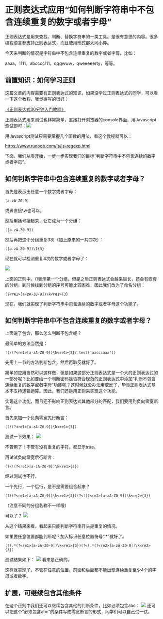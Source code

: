 # 正则表达式应用“如何判断字符串中不包含连续重复的数字或者字母”

正则表达式是用来查找、判断、替换字符串的一类工具。是很有意思的内容。很多编程语言都支持正则表达式，而且使用形式都大同小异。

今天来判断的情况是字符串中不包含连续重复的数字或者字母，比如：

aaaa，1111，abcccc111，qqqwww，qweeeeerty，等等。

## 前置知识：如何学习正则

这篇文章的内容需要有正则表达式的知识，如果没学过正则表达式的同学，可以看一下这个教程，我觉得写的很好：

[《正则表达式30分钟入门教程》](https://deerchao.cn/tutorials/regex/regex.htm)

正则表达式用来测试也非常简单，直接打开浏览器的console界面，用Javascript测试即可：
​​![](/2020/regex-1.png)

用Javascript测试只需要掌握几个函数的用法，看这个教程就可以：

https://www.runoob.com/js/js-regexp.html

下面，我们从零开始，一步一步实现我们的目标“判断字符串中不包含连续的数字或者字母”。

## 如何判断字符串中包含连续重复的数字或者字母？
首先是表示出任意一个数字或者字母：

```reg
[a-zA-Z0-9]
```
或者直接\w也可以。

然后用括号括起来，让它成为一个分组：
```reg
([a-zA-Z0-9])
```
然后再把这个分组重复3次（加上原来的一共四次）：
```reg
([a-zA-Z0-9])\1{3}
```
现在就可以检测重复4次的数字或者字母了：

​​![](/2020/regex-2.png)

上面的正则中。\1表示第一个分组。但是之后正则表达式会越来越长，还会有嵌套的分组，到时候找到分组的序号可能比较困难，因此我们改为了命名分组：

```reg
(?<re1>[a-zA-Z0-9])\k<re1>{3}
```
现在，我们就实现了判断字符串中包含连续的数字或者字母这个功能了。

## 如何判断字符串中不包含连续重复的数字或者字母？
上面说了包含，那么怎么判断不包含呢？

最简单的方法当然是：
```reg
!(/(?<re1>[a-zA-Z0-9])\k<re1>{3}/.test('aacccaaa'))
```
先用上一节的方法判断包含，然后再取反就好了。

简单的应用当然可以这样做，但是如果这部分正则表达式是一个大的正则表达式的一部分呢？比如要给一个判断密码是否符合规范的正则表达式中添加”判断不包含连续重复的数字或者字母”功能呢？这时候就没办法用取反了，毕竟正则表达式基本不支持逻辑运算。因此，我们还是用正则来实现这个功能。

实现这个功能，而且还不影响正则表达式其他部分的匹配，我们要用到负向零宽断言。

首先来加一个负向零宽先行断言：

```reg
(?!(?<re1>[a-zA-Z0-9])\k<re1>{3})
```

测试一下效果：
​​![](/2020/regex-3.png)

不管用了！不管有没有重复的字符，都显示true。

再试试负向零宽后行断言：
```reg
(?<!(?<re1>[a-zA-Z0-9])\k<re1>{3})
```
经过测试也不行。

一个先行，一个后行，是不是需要组合起来？
```reg
(?!(?<re1>[a-zA-Z0-9])\k<re1>{3})(?<!(?<re2>[a-zA-Z0-9])\k<re2>{3})
```
（注意不同的分组名称不一样哦）

可以了？
​​![](/2020/regex-4.png)

从这个结果来看，看起来只能判断字符串开头是重复的情况。

如果要任意位置都能判断呢？加入标识任意位置符号“.*”就好了。

```reg
(?!.*(?<re1>[a-zA-Z0-9])\k<re1>{3})(?<!.*(?<re2>[a-zA-Z0-9])\k<re2>{3})
```
测试结果如下：
​​![](/2020/regex-5.png)
看来是正确的。

这样就实现了，不管在任意的位置，前面和后面都不能出现连续重复至少4个的字母或者数字。

## 扩展，可继续包含其他条件
在这个正则中我们还可以继续包含其他的判断条件，比如必须包含abc：
​​![](/2020/regex-6.png)
还可以把这个”必须包含abc”的条件写成零宽断言的形式，同学们可以自己试一试。

